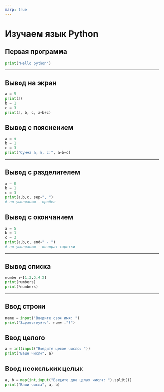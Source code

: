 ```yaml
---
marp: true
---
```


# Изучаем язык Python

## Первая программа

```python
print('Hello python')
```

---

## Вывод на экран

```python
a = 5
print(a)
b = 1
c = 3
print(a, b, c, a+b+c)
```


## Вывод c пояснением

```python
a = 5
b = 1
c = 3
print("Cумма а, b, c:", a+b+c)
```

---

## Вывод c разделителем

```python
a = 5
b = 1
c = 3
print(a,b,c, sep=", ")
# по умолчанию - пробел
```

## Вывод c окончанием

```python
a = 5
b = 1
c = 3
print(a,b,c, end=" - ")
# по умолчанию - возврат каретки
```

---

## Вывод cписка

```python
numbers=[1,2,3,4,5]
print(numbers)
print(*numbers)
```
---

## Ввод строки

```python
name = input("Введите свое имя: ")
print("Здравствуйте", name ,"!")
```

## Ввод целого

```python
a = int(input("Введите целое число: "))
print("Ваше число", a)
```

## Ввод нескольких целых

```python
a, b = map(int,input("Введите два целых числа: ").split())
print("Ваши числа", a, b)
```


